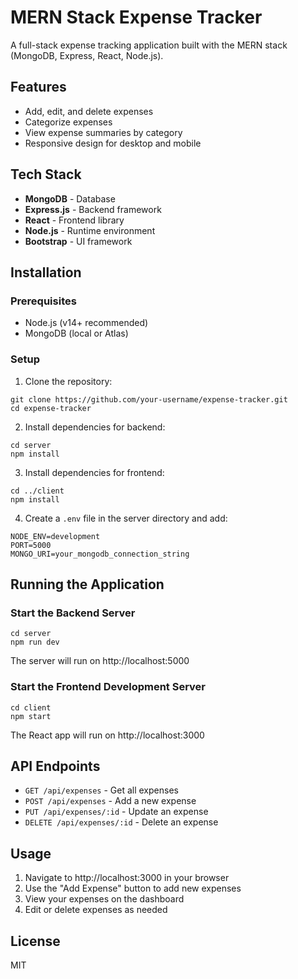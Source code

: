 # MERN Stack Expense Tracker

A full-stack expense tracking application built with the MERN stack (MongoDB, Express, React, Node.js).

## Features

- Add, edit, and delete expenses
- Categorize expenses
- View expense summaries by category
- Responsive design for desktop and mobile

## Tech Stack

- **MongoDB** - Database
- **Express.js** - Backend framework
- **React** - Frontend library
- **Node.js** - Runtime environment
- **Bootstrap** - UI framework

## Installation

### Prerequisites

- Node.js (v14+ recommended)
- MongoDB (local or Atlas)

### Setup

1. Clone the repository:
```
git clone https://github.com/your-username/expense-tracker.git
cd expense-tracker
```

2. Install dependencies for backend:
```
cd server
npm install
```

3. Install dependencies for frontend:
```
cd ../client
npm install
```

4. Create a `.env` file in the server directory and add:
```
NODE_ENV=development
PORT=5000
MONGO_URI=your_mongodb_connection_string
```

## Running the Application

### Start the Backend Server

```
cd server
npm run dev
```

The server will run on http://localhost:5000

### Start the Frontend Development Server

```
cd client
npm start
```

The React app will run on http://localhost:3000

## API Endpoints

- `GET /api/expenses` - Get all expenses
- `POST /api/expenses` - Add a new expense
- `PUT /api/expenses/:id` - Update an expense
- `DELETE /api/expenses/:id` - Delete an expense

## Usage

1. Navigate to http://localhost:3000 in your browser
2. Use the "Add Expense" button to add new expenses
3. View your expenses on the dashboard
4. Edit or delete expenses as needed

## License

MIT 